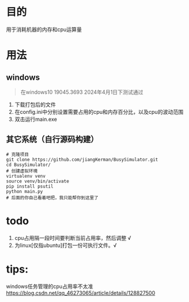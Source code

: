 # 目的
用于消耗机器的内存和cpu运算量

# 用法
## windows
> 在windows10 19045.3693 2024年4月1日下测试通过
1. 下载打包后的文件
2. 在config.ini中分别设置需要占用的cpu和内存百分比，以及cpu的波动范围
3. 双击运行main.exe

## 其它系统（自行源码构建）
```shell
# 克隆项目
git clone https://github.com/jiangKerman/BusySimulator.git
cd BusySimulator/
# 创建虚拟环境
virtualenv venv
source venv/bin/activate
pip install psutil
python main.py
# 后面的你自己看着吧把，我只能帮你到这里了
```
# todo
1. cpu占用隔一段时间要判断当前占用率，然后调整 √
2. 为linux[仅指ubuntu]打包一份可执行文件。√

# tips:
windows任务管理的cpu占用率不太准
https://blog.csdn.net/qq_46273065/article/details/128827500